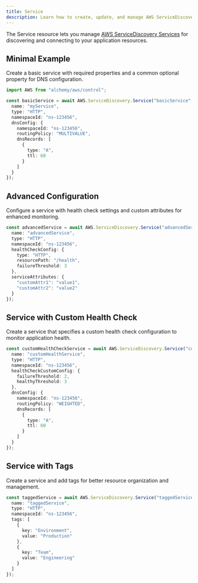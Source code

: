 ```yaml
---
title: Service
description: Learn how to create, update, and manage AWS ServiceDiscovery Services using Alchemy Cloud Control.
---
```


The Service resource lets you manage [AWS ServiceDiscovery Services](https://docs.aws.amazon.com/servicediscovery/latest/userguide/) for discovering and connecting to your application resources.

## Minimal Example

Create a basic service with required properties and a common optional property for DNS configuration.

```ts
import AWS from "alchemy/aws/control";

const basicService = await AWS.ServiceDiscovery.Service("basicService", {
  name: "myService",
  type: "HTTP",
  namespaceId: "ns-123456",
  dnsConfig: {
    namespaceId: "ns-123456",
    routingPolicy: "MULTIVALUE",
    dnsRecords: [
      {
        type: "A",
        ttl: 60
      }
    ]
  }
});
```

## Advanced Configuration

Configure a service with health check settings and custom attributes for enhanced monitoring.

```ts
const advancedService = await AWS.ServiceDiscovery.Service("advancedService", {
  name: "advancedService",
  type: "HTTP",
  namespaceId: "ns-123456",
  healthCheckConfig: {
    type: "HTTP",
    resourcePath: "/health",
    failureThreshold: 3
  },
  serviceAttributes: {
    "customAttr1": "value1",
    "customAttr2": "value2"
  }
});
```

## Service with Custom Health Check

Create a service that specifies a custom health check configuration to monitor application health.

```ts
const customHealthCheckService = await AWS.ServiceDiscovery.Service("customHealthCheckService", {
  name: "customHealthService",
  type: "HTTP",
  namespaceId: "ns-123456",
  healthCheckCustomConfig: {
    failureThreshold: 2,
    healthyThreshold: 3
  },
  dnsConfig: {
    namespaceId: "ns-123456",
    routingPolicy: "WEIGHTED",
    dnsRecords: [
      {
        type: "A",
        ttl: 60
      }
    ]
  }
});
```

## Service with Tags

Create a service and add tags for better resource organization and management.

```ts
const taggedService = await AWS.ServiceDiscovery.Service("taggedService", {
  name: "taggedService",
  type: "HTTP",
  namespaceId: "ns-123456",
  tags: [
    {
      key: "Environment",
      value: "Production"
    },
    {
      key: "Team",
      value: "Engineering"
    }
  ]
});
```